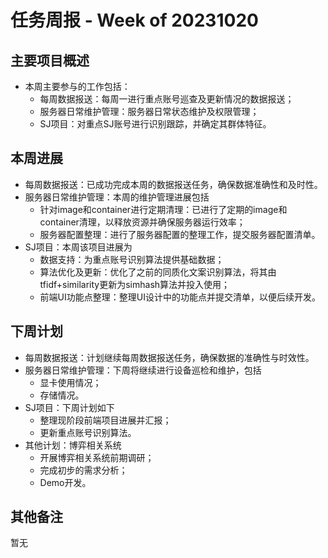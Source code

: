 
# 任务周报 - Week of 20231020


## 主要项目概述

- 本周主要参与的工作包括：
	- 每周数据报送：每周一进行重点账号巡查及更新情况的数据报送；
	- 服务器日常维护管理：服务器日常状态维护及权限管理；
	- SJ项目：对重点SJ账号进行识别跟踪，并确定其群体特征。


## 本周进展

- 每周数据报送：已成功完成本周的数据报送任务，确保数据准确性和及时性。
- 服务器日常维护管理：本周的维护管理进展包括
	- 针对image和container进行定期清理：已进行了定期的image和container清理，以释放资源并确保服务器运行效率；
	- 服务器配置整理：进行了服务器配置的整理工作，提交服务器配置清单。
- SJ项目：本周该项目进展为
	- 数据支持：为重点账号识别算法提供基础数据；
	- 算法优化及更新：优化了之前的同质化文案识别算法，将其由tfidf+similarity更新为simhash算法并投入使用；
	- 前端UI功能点整理：整理UI设计中的功能点并提交清单，以便后续开发。


## 下周计划

- 每周数据报送：计划继续每周数据报送任务，确保数据的准确性与时效性。
- 服务器日常维护管理：下周将继续进行设备巡检和维护，包括
	- 显卡使用情况；
	- 存储情况。
- SJ项目：下周计划如下
	- 整理现阶段前端项目进展并汇报；
	- 更新重点账号识别算法。
- 其他计划：博弈相关系统
	- 开展博弈相关系统前期调研；
	- 完成初步的需求分析；
	- Demo开发。

## 其他备注

暂无

